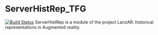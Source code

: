 # ServerHistRep_TFG
[![Build Status](https://travis-ci.org/marcialfps/ServerHistRep_TFG.svg?branch=master)](https://travis-ci.org/marcialfps/ServerHistRep_TFG)
ServerHistRep is a module of the project LanzAR: historical representations in Augmented reality.
